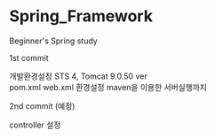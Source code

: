 # Spring_Framework
Beginner's Spring study

1st commit

개발환경설정
STS 4, Tomcat 9.0.50 ver  
pom.xml web.xml 환경설정
maven을 이용한 서버실행까지

2nd commit (예정)

controller 설정
